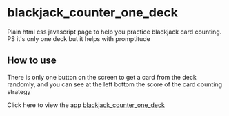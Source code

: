 # blackjack_counter_one_deck
Plain html css javascript page to help you practice blackjack card counting. PS it's only one deck but it helps with promptitude

## How to use
There is only one button on the screen to get a card from the deck randomly, and you can see at the left bottom the score of the card counting strategy 

Click here to view the app [blackjack_counter_one_deck](https://htmlpreview.github.io/?https://github.com/spookyhub/blackjack_counter_one_deck/blob/main/start.html)
